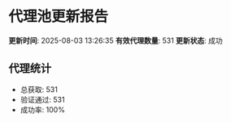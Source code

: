 # 代理池更新报告

**更新时间**: 2025-08-03 13:26:35
**有效代理数量**: 531
**更新状态**:  成功

## 代理统计
- 总获取: 531
- 验证通过: 531
- 成功率: 100%
